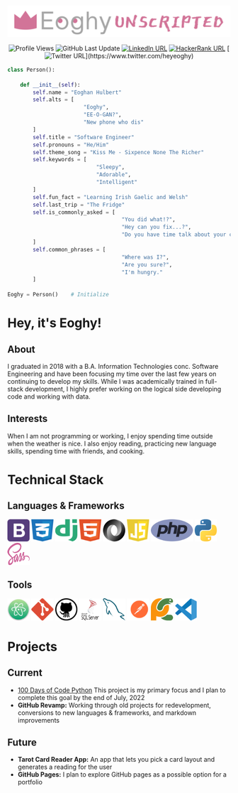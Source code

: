 <img src="banner.png" style="max-width: 100%; height: auto;">

<div align="center">

![Profile Views](https://komarev.com/ghpvc/?username=EoghyUnscripted&label=Profile%20Views&color=0e75b6&style=for-the-badge)
![GitHub Last Update](https://img.shields.io/github/last-commit/eoghyunscripted/eoghyunscripted?label=Last%20Update&style=for-the-badge)
[![LinkedIn URL](https://img.shields.io/badge/Eoghan%20Hulbert-0077B5?style=for-the-badge&logo=linkedin&logoColor=white&link=https%3A%2F%2Fwww.linkedin.com%2Fin%2FEoghanHulbert)](https://www.linkedin.com/in/eoghanhulbert)
[![HackerRank URL](https://img.shields.io/badge/@Eoghy-2EC866?style=for-the-badge&logo=hackerrank&logoColor=white&link=https%3A%2F%2Fwww.hackerrank.com%2FEoghy)](https://www.hackerrank.com/eoghy)
[![Twitter URL](https://img.shields.io/badge/@HeyEoghy-1DA1F2?style=for-the-badge&logo=twitter&logoColor=white&link=https%3A%2F%2Fwww.twitter.com%2Fheyeoghy](https://www.twitter.com/heyeoghy))](https://www.twitter.com/heyeoghy)

</div>

```python
class Person():

    def __init__(self):
        self.name = "Eoghan Hulbert"
        self.alts = [
                        "Eoghy", 
                        "EE-O-GAN?", 
                        "New phone who dis"
        ] 
        self.title = "Software Engineer"
        self.pronouns = "He/Him"
        self.theme_song = "Kiss Me - Sixpence None The Richer"
        self.keywords = [
                            "Sleepy", 
                            "Adorable", 
                            "Intelligent"
        ]
        self.fun_fact = "Learning Irish Gaelic and Welsh"
        self.last_trip = "The Fridge"
        self.is_commonly_asked = [
                                    "You did what!?", 
                                    "Hey can you fix...?", 
                                    "Do you have time talk about your car's extended warranty?"
        ]
        self.common_phrases = [
                                    "Where was I?",
                                    "Are you sure?",
                                    "I'm hungry."
        ]

Eoghy = Person()    # Initialize
```

# Hey, it's Eoghy!

## About

I graduated in 2018 with a B.A. Information Technologies conc. Software Engineering and have been focusing my time over the last few years on continuing to develop my skills. While I was academically trained in full-stack development, I highly prefer working on the logical side developing code and working with data.

## Interests

When I am not programming or working, I enjoy spending time outside when the weather is nice. I also enjoy reading, practicing new language skills, spending time with friends, and cooking.

# Technical Stack

## Languages & Frameworks

<img src="svg/bootstrap.svg" alt="Bootstrap" width="50" height="50"/>
<img src="svg/css3.svg" alt="CSS" width="50" height="50"/>
<img src="svg/django.svg" alt="Django" width="50" height="50"/>
<img src="svg/html5.svg" alt="HTML5" width="50" height="50"/>
<img src="svg/json.svg" alt="JSON" width="50" height="50"/>
<img src="svg/javascript.svg" alt="JavaScript" width="50" height="50"/>
<img src="svg/php.svg" alt="php" width="" height="50"/>
<img src="svg/python.svg" alt="Python" width="50" height="50"/>
<img src="svg/sass.svg" alt="Sass" width="50" height="50"/>

## Tools

<img src="svg/atom.svg" alt="Atom" width="50" height="50"/>
<img src="svg/git.svg" alt="Git" width="50" height="50"/>
<img src="svg/github.svg" alt="Github" width="50" height="50"/>
<img src="svg/mssql.svg" alt="MSSQL" width="50" height="50"/>
<img src="svg/mysql.svg" alt="MySQL" width="50" height="50"/>
<img src="svg/postman.svg" alt="Postman" width="50" height="50"/>
<img src="svg/pycharm.svg" alt="PyCharm" width="50" height="50"/>
<img src="svg/vsc.svg" alt="vsc" width="50" height="50"/>

# Projects

## Current

* [100 Days of Code Python](https://github.com/EoghyUnscripted/100-Days-Of-Code-Python) This project is my primary focus and I plan to complete this goal by the end of July, 2022
* <strong>GitHub Revamp:</strong> Working through old projects for redevelopment, conversions to new languages & frameworks, and markdown improvements

## Future

* <strong>Tarot Card Reader App:</strong> An app that lets you pick a card layout and generates a reading for the user
* <strong>GitHub Pages:</strong> I plan to explore GitHub pages as a possible option for a portfolio
